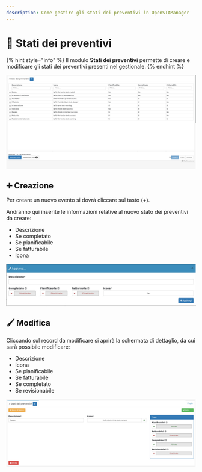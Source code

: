 ```yaml
---
description: Come gestire gli stati dei preventivi in OpenSTAManager
---
```


# 📑 Stati dei preventivi

{% hint style="info" %}
Il modulo **Stati dei preventivi** permette di creare e modificare gli stati dei preventivi presenti nel gestionale.
{% endhint %}

![](<../../../../.gitbook/assets/image (236).png>)

## ➕ Creazione

Per creare un nuovo evento si dovrà cliccare sul tasto (+).

Andranno qui inserite le informazioni relative al nuovo stato dei preventivi da creare:

* Descrizione
* Se completato
* Se pianificabile
* Se fatturabile
* Icona

![](<../../../../.gitbook/assets/image (259).png>)

## 🖌️ Modifica

Cliccando sul record da modificare si aprirà la schermata di dettaglio, da cui sarà possibile modificare:

* Descrizione
* Icona
* Se pianificabile
* Se fatturabile
* Se completato
* Se revisionabile

![](<../../../../.gitbook/assets/image (297).png>)
